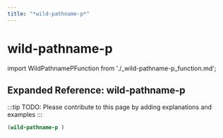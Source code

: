 ```yaml
---
title: "*wild-pathname-p*"
---
```


# wild-pathname-p

import WildPathnamePFunction from './_wild-pathname-p_function.md';

<WildPathnamePFunction />

## Expanded Reference: wild-pathname-p

:::tip
TODO: Please contribute to this page by adding explanations and examples
:::

```lisp
(wild-pathname-p )
```
